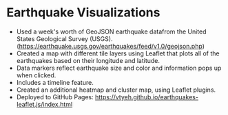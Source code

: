 # Earthquake Visualizations

- Used a week's worth of GeoJSON earthquake datafrom the United States Geological Survey (USGS). (https://earthquake.usgs.gov/earthquakes/feed/v1.0/geojson.php)
- Created a map with different tile layers using Leaflet that plots all of the earthquakes based on their longitude and latitude.
- Data markers reflect earthquake size and color and information pops up when clicked.
- Includes a timeline feature.
- Created an additional heatmap and cluster map, using Leaflet plugins.
- Deployed to GitHub Pages: https://vtyeh.github.io/earthquakes-leaflet.js/index.html
